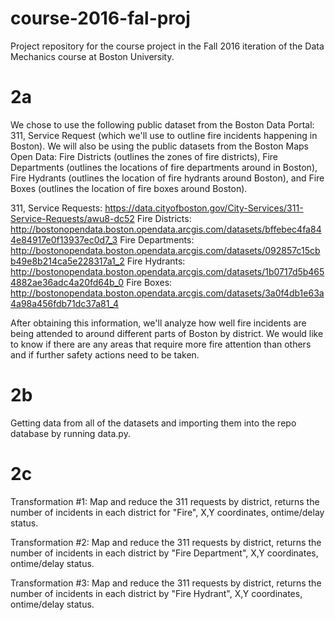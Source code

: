 # course-2016-fal-proj
Project repository for the course project in the Fall 2016 iteration of the Data Mechanics course at Boston University.

# 2a
We chose to use the following public dataset from the Boston Data Portal: 311, Service Request (which we'll use to outline fire incidents happening in Boston). We will also be using the public datasets from the Boston Maps Open Data: Fire Districts (outlines the zones of fire districts), Fire Departments (outlines the locations of fire departments around in Boston), Fire Hydrants (outlines the location of fire hydrants around Boston), and Fire Boxes (outlines the location of fire boxes around Boston). 

311, Service Requests: https://data.cityofboston.gov/City-Services/311-Service-Requests/awu8-dc52
Fire Districts: http://bostonopendata.boston.opendata.arcgis.com/datasets/bffebec4fa844e84917e0f13937ec0d7_3
Fire Departments: http://bostonopendata.boston.opendata.arcgis.com/datasets/092857c15cbb49e8b214ca5e228317a1_2
Fire Hydrants: http://bostonopendata.boston.opendata.arcgis.com/datasets/1b0717d5b4654882ae36adc4a20fd64b_0
Fire Boxes: http://bostonopendata.boston.opendata.arcgis.com/datasets/3a0f4db1e63a4a98a456fdb71dc37a81_4

After obtaining this information, we'll analyze how well fire incidents are being attended to around different parts of Boston by district. We would like to know if there are any areas that require more fire attention than others and if further safety actions need to be taken. 

# 2b

Getting data from all of the datasets and importing them into the repo database by running data.py. 

# 2c
Transformation #1: Map and reduce the 311 requests by district, returns the number of incidents in each district for "Fire", X,Y coordinates, ontime/delay status.

Transformation #2: Map and reduce the 311 requests by district, returns the number of incidents in each district by "Fire Department", X,Y coordinates, ontime/delay status.

Transformation #3: Map and reduce the 311 requests by district, returns the number of incidents in each district by "Fire Hydrant", X,Y coordinates, ontime/delay status.
